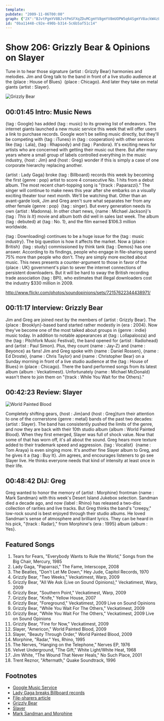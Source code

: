 ```yaml
---
template: 
pubdate: "2009-11-06T00:00"
graph: {"2X":"BJvtPgmYV8BJvtPmSFXqZDuMCgmYV8gmYV8mUOPW5q64SgmYV8ackW4zLx1TMfj9WackW4ackW4ylSc49MGtlackW49MGtlC14AaC14AazLx1TZ2SxIgpUGpBJY4jgpUGp","IT":"6f25H7Y5sT6f25HMeZLt6f25HqNBnL6f25HDHQwn6f25HgfCFI1dhf36f25H6f25HfcN4s3FYAvMOJ5zMeZLtbBDEV","1YN":"97qipX6cfd97qipBHm1G7MsUbBAfiy7MsUbBJ4u07MsUbYSyDR97qipBJ4u0CH2ViYSyDR","296":"EJCAJoed3zEJCAJi1Vy2BGuNmEJCAJi1Vy2zDu1mi1Vy2oed3z"}
id: "0ba11448-c92e-490b-b314-5c6b5af51c14"
---
```






# Show 206: Grizzly Bear & Opinions on Slayer

Tune in to hear those signature {artist : Grizzly Bear} harmonies and melodies. Jim and Greg talk to the band in front of a live studio audience at the {place : House of Blues}  {place : Chicago}. And later they take on metal giants {artist : Slayer}.

![Grizzly Bear](https://static.soundopinions.org/images/2009/grizzlybear1.jpg)



## 00:01:45 Intro: Music News

{tag : Google} has added {tag : music} to its growing list of endeavors. The internet giants launched a new music service this week that will offer users a link to purchase records. Google won't be selling music directly, but they'll be competing with {tag : iTunes} in {tag : cooperation} with other services like {tag : Lala}, {tag : Rhapsody} and {tag : Pandora}. It's exciting news for artists who are concerned with getting their music out there. But after many years where a small group of labels controlled everything in the music industry, {host : Jim} and {host : Greg} wonder if this is simply a case of one corporate hierarchy replacing another.

{artist : Lady Gaga} broke {tag : Billboard} records this week by becoming the first {genre : pop} artist to score 4 consecutive No. 1 hits from a debut album. The most recent chart-topping song is "{track : Paparazzi}." The singer will continue to make news this year after she embarks on a visually exciting theater tour next month. We'll be watching that. Other than an avant-garde look, Jim and Greg aren't sure what separates her from any other female {genre : pop}  {tag : singer}. But every generation needs its own {artist : Madonna}. In other chart news, {name : Michael Jackson}'s {tag : *This Is It*} movie and album both did well in sales last week. The album {tag : debuted} at {tag : No. 1}, and the film earned $106.3 million worldwide.

{tag : Downloading} continues to be a huge issue for the {tag : music industry}. The big question is how it affects the market. Now a {place : British}  {tag : study} commissioned by think tank {tag : Demos} has one answer. According to its findings, people who engage in file-sharing spend 75% more than people who don't. They are simply more excited about music. This news presents a counter-argument to those in favor of the {place : UK} government's plan to sever the internet connections of persistent downloaders. But it will be hard to sway the British recording trade association {tag : BPI}, who estimates that illegal downloaders cost the industry $330 million in 2009.

http://www.flickr.com/photos/soundopinions/sets/72157622344438971/



## 00:11:17 Interview: Grizzly Bear

Jim and Greg are joined next by the members of {artist : Grizzly Bear}. The {place : Brooklyn}-based band started rather modestly in {era : 2004}. Now they've become one of the most talked about groups in {genre : indie} music today. In addition to notable appearances at {tag : Lollapalooza} and the {tag : Pitchfork Music Festival}, the band opened for {artist : Radiohead} and {artist : Paul Simon}. Plus, they count {name : Jay-Z} and {name : Beyonce} as fans! Jim and Greg spoke with {name : Daniel Rossen}, {name : Ed Droste}, {name : Chris Taylor} and {name : Christopher Bear} on a Sunday morning in front of a live studio audience at the {tag : House of Blues} in {place : Chicago}. There the band performed songs from its latest album {album : Veckatimest}. Unfortunately {name : Michael McDonald} wasn't there to join them on "{track : While You Wait for the Others}."



## 00:42:23 Review: Slayer

![World Painted Blood](https://static.soundopinions.org/assets/206/1YN0.jpg)

Completely shifting gears, {host : Jim}and {host : Greg}turn their attention to one of the cornerstone {genre : metal} bands of the past two decades: {artist : Slayer}. The band has consistently pushed the limits of the genre, and now they are back with their 10th studio album {album : World Painted Blood}. When they first emerged, Slayer was full of shock value. Now that some of that has worn off, it's all about the sound. Greg hears more texture added to their trademark speed and aggression. {tag : Vocalist}  {name : Tom Araya} is even singing more. It's another fine Slayer album to Greg, and he gives it a {tag : Buy It}. Jim agrees, and encourages listeners to go see Slayer live. He thinks everyone needs that kind of intensity at least once in their life.



## 00:48:42 DIJ: Greg

Greg wanted to honor the memory of {artist : Morphine} frontman {name : Mark Sandman} with this week's Desert Island Jukebox selection. Sandman died a decade ago, and now {label : Rhino} has released a two-disc collection of rarities and live tracks. But Greg thinks the band's "creepy," low-rock sound is best enjoyed through their studio albums. He loved Sandman's sense of atmosphere and brilliant lyrics. They can be heard in his pick, "{track : Radar}," from Morphine's {era : 1995} album {album : Yes}.



## Featured Songs

1. Tears for Fears, "Everybody Wants to Rule the World," Songs from the Big Chair, Mercury, 1985
2. Lady Gaga, "Paparrazi," The Fame, Interscope, 2008
3. The Beatles, "Don't Let Me Down," Hey Jude, Capitol Records, 1970
4. Grizzly Bear, "Two Weeks," Veckatimest, Warp, 2009
5. Grizzly Bear, "All We Ask (Live on Sound Opinions)," Veckatimest, Warp, 2009
6. Grizzly Bear, "Southern Point," Veckatimest, Warp, 2009
7. Grizzly Bear, "Knife," Yellow House, 2007
8. Grizzly Bear, "Foreground," Veckatimest, 2009 Live on Sound Opinions
9. Grizzly Bear, "While You Wait For The Others," Veckatimest, 2009
10. Grizzly Bear, "While You Wait For The Others," Veckatimest, 2009 Live on Sound Opinions
11. Grizzly Bear, "Fine for Now," Veckatimest, 2009
12. Slayer, "Americon," World Painted Blood, 2009
13. Slayer, "Beauty Through Order," World Painted Blood, 2009
14. Morphine, "Radar," Yes, Rhino, 1995
15. The Nerves, "Hanging on the Telephone," Nerves EP, 1976
16. Velvet Underground, "The Gift," White Light/White Heat, 1968
17. Jim White, "The Wound That Never Heals," No Such Place, 2001
18. Trent Reznor, "Aftermath," Quake Soundtrack, 1996



## Footnotes

- [Google Music Service](http://techcrunch.com/2009/10/21/google-music-service-the-screenshots/)
- [Lady Gaga breaks Billboard records](http://www.billboard.com/articles/columns/chart-beat/266834/lady-gaga-billboard-chart-monster#/column/chartbeat/lady-gaga-billboard-chart-monster-1004032726.story0)
- [File-sharers article](http://news.bbc.co.uk/2/hi/technology/8337887.stm)
- [Grizzly Bear](http://grizzly-bear.net/)
- [Slayer](http://www.slayer.net/)
- [Mark Sandman and Morphine](http://www.huffingtonpost.com/tony-sachs/life-after-death-the-lega_b_225352.html)